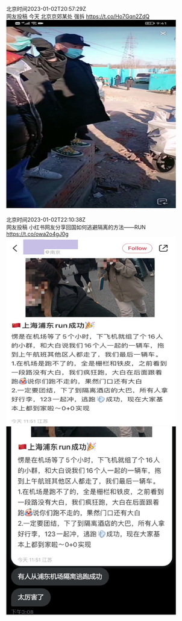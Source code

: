 北京时间2023-01-02T20:57:29Z<br>网友投稿
今天 北京京郊某处 强拆 https://t.co/Ho7Gqn2ZdQ<br><img src='/temp/video/2023/y-Month-1/x-Day-02/whyyoutouzhele/1609896661362376705_0.jpg' width='450' height='500'><br><br>北京时间2023-01-02T22:10:38Z<br>网友投稿
小红书网友分享回国如何逃避隔离的方法——RUN https://t.co/owa2o4gJ0g<br><img src='/temp/image/2023/y-Month-1/1609915072171708417_0.jpg' width='450' height='500'><img src='/temp/image/2023/y-Month-1/1609915072171708417_1.jpg' width='450' height='500'><br><br>